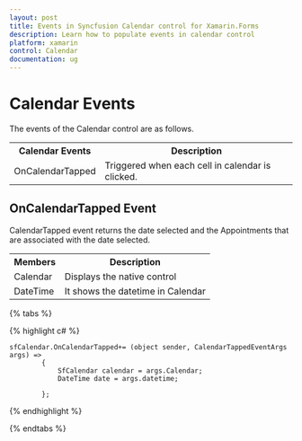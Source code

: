 ```yaml
---
layout: post
title: Events in Syncfusion Calendar control for Xamarin.Forms
description: Learn how to populate events in calendar control
platform: xamarin
control: Calendar
documentation: ug
---
```


# Calendar Events

The events of the Calendar control are as follows.

<table>
<tr>
<th>Calendar Events</th>
<th>Description</th>
</tr>
<tr>
<td>OnCalendarTapped</td>
<td>Triggered when each cell in calendar is clicked.</td>
</tr>
</table>


##  OnCalendarTapped Event

CalendarTapped event returns the date selected and the Appointments that are associated with the date selected.

<table>
<tr>
<th>Members</th>
<th>Description</th>
</tr>
<tr>
<td>Calendar</td>
<td>Displays the native control</td>
</tr>
<tr>
<td>DateTime</td>
<td>It shows the datetime in Calendar</td>
</tr>
</table>


{% tabs %}

{% highlight c# %}

	sfCalendar.OnCalendarTapped+= (object sender, CalendarTappedEventArgs args) => 
			{
				SfCalendar calendar = args.Calendar;
				DateTime date = args.datetime;
				
			};

{% endhighlight %}

{% endtabs %}
                                                

                                    
